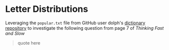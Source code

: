 # Letter Distributions

Leveraging the `popular.txt` file from GitHub user dolph's [dictionary repository](https://github.com/dolph/dictionary) to investigate the following question from page 7 of *Thinking Fast and Slow*

> quote here


